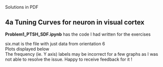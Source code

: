 Solutions in PDF

## 4a Tuning Curves for neuron in visual cortex

**Problem1_PTSH_SDF.ipynb** has the code I had written for the exercises 

six.mat is the file with just data from orientation 6 \
Plots displayed below \
The frequency (ie. Y axis) labels may be incorrect for a few graphs as I was not able to resolve the issue. Happy to receive feedback for it !
